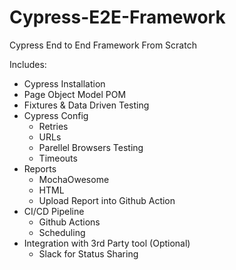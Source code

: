 # Cypress-E2E-Framework
Cypress End to End Framework From Scratch 

Includes:

  - Cypress Installation 
  - Page Object Model POM
  - Fixtures & Data Driven Testing
  - Cypress Config
      - Retries
      - URLs
      - Parellel Browsers Testing
      - Timeouts
  - Reports
      - MochaOwesome
      - HTML
      - Upload Report into Github Action
  - CI/CD Pipeline
      - Github Actions
      - Scheduling
  - Integration with 3rd Party tool (Optional)
      - Slack for Status Sharing 
